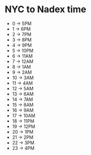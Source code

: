 # NYC to Nadex time

* 0 -> 5PM
* 1 -> 6PM
* 2 -> 7PM
* 3 -> 8PM
* 4 -> 9PM
* 5 -> 10PM
* 6 -> 11AM
* 7 -> 12AM
* 8 -> 1AM
* 9 -> 2AM
* 10 -> 3AM
* 11 -> 4AM
* 12 -> 5AM
* 13 -> 6AM
* 14 -> 7AM
* 15 -> 8AM
* 16 -> 9AM
* 17 -> 10AM
* 18 -> 11PM
* 19 -> 12PM
* 20 -> 1PM
* 21 -> 2PM
* 22 -> 3PM
* 23 -> 4PM

